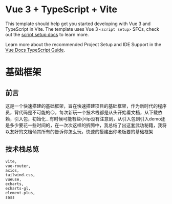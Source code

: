 # Vue 3 + TypeScript + Vite

This template should help get you started developing with Vue 3 and TypeScript in Vite. The template uses Vue 3 `<script setup>` SFCs, check out the [script setup docs](https://v3.vuejs.org/api/sfc-script-setup.html#sfc-script-setup) to learn more.

Learn more about the recommended Project Setup and IDE Support in the [Vue Docs TypeScript Guide](https://vuejs.org/guide/typescript/overview.html#project-setup).

# 基础框架

## 前言

这是一个快速搭建的基础框架，旨在快速搭建项目的基础框架，作为新时代的程序员，背代码是不可能的:smirk:，每次新玩一个技术栈都是从头开始看文档，从下载依赖，引入包，初始化...有时候可能有些小tip没有注意到，从引入包到引入demo还是多少要花一些时间的，在一次次这样的折腾中，我总结了出这套武功秘籍，我将以友好的文档倾其所有的告诉你怎么玩，快速的搭建出你老板要的基础框架

## 技术栈总览

~~~
vite,
vue-router,
axios,
tailwind.css,
vueuse,
echarts,
echarts-gl,
element-plus,
sass
~~~